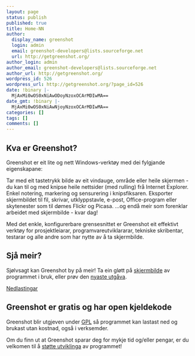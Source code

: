 ```yaml
---
layout: page
status: publish
published: true
title: Home-NN
author:
  display_name: greenshot
  login: admin
  email: greenshot-developers@lists.sourceforge.net
  url: http://getgreenshot.org/
author_login: admin
author_email: greenshot-developers@lists.sourceforge.net
author_url: http://getgreenshot.org/
wordpress_id: 526
wordpress_url: http://getgreenshot.org/?page_id=526
date: !binary |-
  MjAxMi0wOS0xNiAwODoyNzoxOCArMDIwMA==
date_gmt: !binary |-
  MjAxMi0wOS0xNiAwNjoyNzoxOCArMDIwMA==
categories: []
tags: []
comments: []
---
```

<div class="two-col left-box">
<h2>Kva er Greenshot?</h2>
<p>Greenshot er eit lite og nett Windows-verktøy med dei fylgjande eigenskapane:</p>
<p class="ul">
<span class="li">Tar med eit tastetrykk bilde av eit vindauge, område eller heile skjermen - du kan til og med knipse heile nettsider (med rulling) frå Internet Explorer.</span> <span class="li">Enkel notering, markering og sensurering i knipsfiksaren.</span> <span class="li">Eksporter skjermbildet til fil, skrivar, utklyppstavle, e-post, Office-program eller skytenester som til dømes Flickr og Picasa.</span> <span class="li">...og endå meir som forenklar arbeidet med skjermbilde - kvar dag!</span></p>
<p>Med det enkle, konfigurerbare grensesnittet er Greenshot eit effektivt verktøy for prosjektleiarar, programvareutviklararar, tekniske skribentar, testarar og alle andre som har nytte av å ta skjermbilde.</p>
</div>
<div class="two-col right-box">
<h2>Sjå meir?</h2>
<p>Sjølvsagt kan Greenshot by på meir! Ta ein gløtt på <a title="Greenshot skjermbilde" href="/screenshots/">skjermbilde</a> av programmet i bruk, eller prøv den <a title="Greenshot nedlastingar" href="/downloads/">nyaste utgåva</a>.</p>
<p><a class="button" title="Greenshot nedlastingar" href="/downloads/">Nedlastingar</a></p>
<h2>Greenshot er gratis og har open kjeldekode</h2>
<p>Greenshot blir utgjeven under <a href="http://en.wikipedia.org/wiki/GNU_General_Public_License" target="_blank">GPL</a> så programmet kan lastast ned og brukast utan kostnad, også i verksemder.</p>
<p>Om du finn ut at Greenshot sparar deg for mykje tid og/eller pengar, er du velkomen til å <a href="/support/">støtte utviklinga</a> av programmet!</p>
</div>
